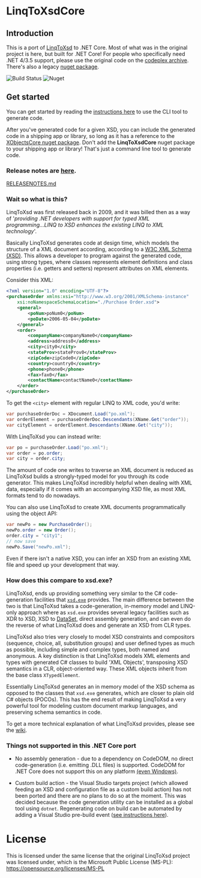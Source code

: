 # LinqToXsdCore
## Introduction
This is a port of [LinqToXsd](https://archive.codeplex.com/?p=linqtoxsd) to .NET Core. Most of what was in the original project is here, but built for .NET Core! For people who specifically need .NET 4/3.5 support, please use the original code on the [codeplex archive](https://archive.codeplex.com/?p=linqtoxsd). There's also a legacy [nuget package](https://www.nuget.org/packages/LinqToXsd/).

![Build Status](https://dev.azure.com/mamift1/LinqToXsdCore/_apis/build/status/LinqToXsdCore-.NET%20Desktop-CI) ![Nuget](https://buildstats.info/nuget/LinqToXsdCore)

## Get started

You can get started by reading the [instructions here](https://github.com/mamift/LinqToXsdCore/tree/master/LinqToXsd/README.md) to use the CLI tool to generate code. 

After you've generated code for a given XSD, you can include the generated code in a shipping app or library, so long as it has a reference to the [XObjectsCore nuget package](https://www.nuget.org/packages/XObjectsCore). Don't add the **LinqToXsdCore** nuget package to your shipping app or library! That's just a command line tool to generate code.

### Release notes are [here](https://github.com/mamift/LinqToXsdCore/tree/master/LinqToXsd/RELEASENOTES.md).

[RELEASENOTES.md](RELEASENOTES.md)

### Wait so what is this?
LinqToXsd was first released back in 2009, and it was billed then as a way of '*providing .NET developers with support for typed XML programming...LINQ to XSD enhances the existing LINQ to XML technology*'.

Basically LinqToXsd generates code at design time, which models the structure of a XML document according, according to a [W3C XML Schema (XSD)](https://www.w3.org/TR/xmlschema11-1/). This allows a developer to program against the generated code, using strong types, where classes represents element definitions and class properties (i.e. getters and setters) represent attributes on XML elements.

Consider this XML:
```XML
<?xml version="1.0" encoding="UTF-8"?>
<purchaseOrder xmlns:xsi="http://www.w3.org/2001/XMLSchema-instance" 
    xsi:noNamespaceSchemaLocation="./Purchase Order.xsd">
    <general>
        <poNum>poNum0</poNum>
        <poDate>2006-05-04</poDate>
    </general>
    <order>
        <companyName>companyName0</companyName>
        <address>address0</address>
        <city>city0</city>
        <stateProv>stateProv0</stateProv>
        <zipCode>zipCode0</zipCode>
        <country>country0</country>
        <phone>phone0</phone>
        <fax>fax0</fax>
        <contactName>contactName0</contactName>
    </order>
</purchaseOrder>
```
To get the `<city>` element with regular LINQ to XML code, you'd write:
```C#
var purchaseOrderDoc = XDocument.Load("po.xml");
var orderElement = purchaseOrderDoc.Descendants(XName.Get("order"));
var cityElement = orderElement.Descendants(XName.Get("city"));
```
With LinqToXsd you can instead write:
```C#
var po = purchaseOrder.Load("po.xml");
var order = po.order;
var city = order.city;
```

The amount of code one writes to traverse an XML document is reduced as LinqToXsd builds a strongly-typed model for you through its code generator. This makes LinqToXsd incredibly helpful when dealing with XML data, especially if it comes with an accompanying XSD file, as most XML formats tend to do nowadays.

You can also use LinqToXsd to create XML documents programmatically using the object API:

```C#
var newPo = new PurchaseOrder();
newPo.order = new Order();
order.city = "city1";
// now save
newPo.Save("newPo.xml");
```

Even if there isn't a native XSD, you can infer an XSD from an existing XML file and speed up your development that way.

### How does this compare to xsd.exe?

LinqToXsd, ends up providing something very similar to the C# code-generation facilities that [`xsd.exe`](https://docs.microsoft.com/en-us/dotnet/standard/serialization/xml-schema-definition-tool-xsd-exe) provides. The main difference between the two is that LinqToXsd takes a code-generation, in-memory model and LINQ-only approach where as `xsd.exe` provides several legacy facilities such as XDR to XSD, XSD to [DataSet](https://docs.microsoft.com/en-us/dotnet/api/system.data.dataset), direct assembly generation, and can even do the reverse of what LinqToXsd does and generate an XSD from CLR types.

LinqToXsd also tries very closely to model XSD constraints and compositors (sequence, choice, all, substitution groups) and user defined types as much as possible, including simple and complex types, both named and anonymous. A key distinction is that LinqToXsd models XML elements and types with generated C# classes to build 'XML Objects', transposing XSD semantics in a CLR, object-oriented way. These XML objects inherit from the base class `XTypedElement`. 

Essentially LinqToXsd generates an in memory model of the XSD schema as opposed to the classes that `xsd.exe` generates, which are closer to plain old C# objects (POCOs). This has the end result of making LinqToXsd a very powerful tool for modeling custom document markup languages, and preserving schema semantics in code.

To get a more technical explanation of what LinqToXsd provides, please see the [wiki](https://github.com/mamift/LinqToXsdCore/wiki).

### Things not supported in this .NET Core port

* No assembly generation - due to a dependency on CodeDOM, no direct code-generation (i.e. emitting .DLL files) is supported. CodeDOM for .NET Core does not support this on any platform [(even Windows)](https://github.com/dotnet/corefx/issues/12180).

* Custom build action - the Visual Studio targets project (which allowed feeding an XSD and configuration file as a custom build action) has not been ported and there are no plans to do so at the moment. This was decided because the code generation utility can be installed as a global tool using `dotnet`. Regenerating code on build can be automated by adding a Visual Studio pre-build event ([see instructions here](https://github.com/mamift/LinqToXsdCore/blob/master/LinqToXsd/README.md#regenerating-code)). 

# License
This is licensed under the same license that the original LinqToXsd project was licensed under, which is the Microsoft Public License (MS-PL): https://opensource.org/licenses/MS-PL
